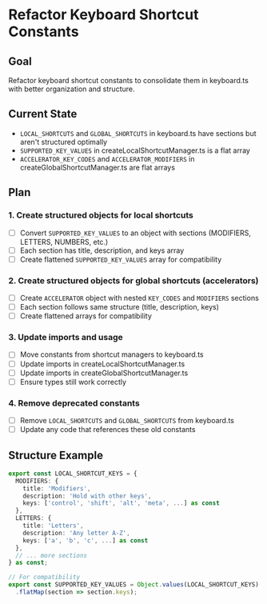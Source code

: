 # Refactor Keyboard Shortcut Constants

## Goal
Refactor keyboard shortcut constants to consolidate them in keyboard.ts with better organization and structure.

## Current State
- `LOCAL_SHORTCUTS` and `GLOBAL_SHORTCUTS` in keyboard.ts have sections but aren't structured optimally
- `SUPPORTED_KEY_VALUES` in createLocalShortcutManager.ts is a flat array
- `ACCELERATOR_KEY_CODES` and `ACCELERATOR_MODIFIERS` in createGlobalShortcutManager.ts are flat arrays

## Plan

### 1. Create structured objects for local shortcuts
- [ ] Convert `SUPPORTED_KEY_VALUES` to an object with sections (MODIFIERS, LETTERS, NUMBERS, etc.)
- [ ] Each section has title, description, and keys array
- [ ] Create flattened `SUPPORTED_KEY_VALUES` array for compatibility

### 2. Create structured objects for global shortcuts (accelerators)
- [ ] Create `ACCELERATOR` object with nested `KEY_CODES` and `MODIFIERS` sections
- [ ] Each section follows same structure (title, description, keys)
- [ ] Create flattened arrays for compatibility

### 3. Update imports and usage
- [ ] Move constants from shortcut managers to keyboard.ts
- [ ] Update imports in createLocalShortcutManager.ts
- [ ] Update imports in createGlobalShortcutManager.ts
- [ ] Ensure types still work correctly

### 4. Remove deprecated constants
- [ ] Remove `LOCAL_SHORTCUTS` and `GLOBAL_SHORTCUTS` from keyboard.ts
- [ ] Update any code that references these old constants

## Structure Example
```typescript
export const LOCAL_SHORTCUT_KEYS = {
  MODIFIERS: {
    title: 'Modifiers',
    description: 'Hold with other keys',
    keys: ['control', 'shift', 'alt', 'meta', ...] as const
  },
  LETTERS: {
    title: 'Letters',
    description: 'Any letter A-Z',
    keys: ['a', 'b', 'c', ...] as const
  },
  // ... more sections
} as const;

// For compatibility
export const SUPPORTED_KEY_VALUES = Object.values(LOCAL_SHORTCUT_KEYS)
  .flatMap(section => section.keys);
```